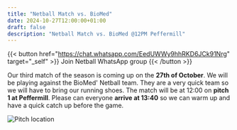 ```yaml
---
title: "Netball Match vs. BioMed"
date: 2024-10-27T12:00:00+01:00
draft: false
description: "Netball Match vs. BioMed @12PM Peffermill"
---
```

{{< button href="https://chat.whatsapp.com/EedUWWy9hhRKD6JCk91Nrg" target="_self" >}}
Join Netball WhatsApp group
{{< /button >}}

Our third match of the season is coming up on the **27th of October**. We will be playing against the BioMed' Netball team. They are a very quick team so we will have to bring our running shoes. The match will be at 12:00 on **pitch 1 at Peffermill**. Please can everyone **arrive at 13:40** so we can warm up and have a quick catch up before the game. 

![Pitch location](netballpitchlocation.png)